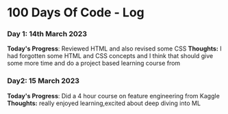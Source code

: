 # 100 Days Of Code - Log

### Day 1: 14th March 2023

**Today's Progress**: 
Reviewed HTML and also revised some CSS
**Thoughts:** I had forgotten some HTML and CSS concepts and I think that should give some more time and do a project based learning course from
### Day2: 15 March 2023

**Today's Progress**: 
Did a 4 hour course on feature engineering from Kaggle
**Thoughts:** really enjoyed learning,excited about deep diving into ML 

